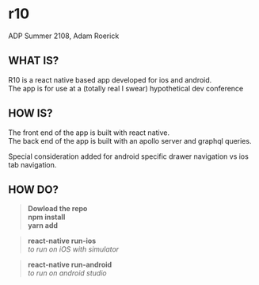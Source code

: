 # r10

ADP Summer 2108, Adam Roerick

## WHAT IS?

R10 is a react native based app developed for ios and android.  
The app is for use at a (totally real I swear) hypothetical dev conference

## HOW IS?

The front end of the app is built with react native.  
The back end of the app is built with an apollo server and graphql queries.  

Special consideration added for android specific drawer navigation vs ios tab navigation.

## HOW DO?

> __Dowload the repo__  
> __npm install__  
> __yarn add__

> __react-native run-ios__  
_to run on iOS with simulator_ 

>__react-native run-android__  
_to run on android studio_